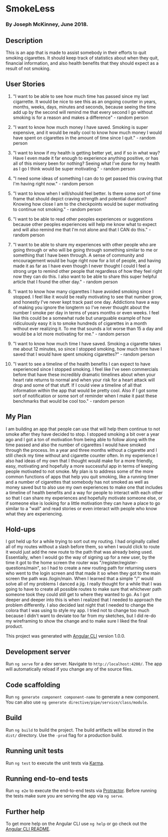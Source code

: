 # SmokeLess

### By Joseph McKinney, June 2018.

## Description
This is an app that is made to assist somebody in their efforts to quit smoking cigarettes.  It should keep track of statistics about when they quit, financial information, and also health benefits that they should expect as a result of not smoking.

## User Stories
1.  "I want to be able to see how much time has passed since my last cigarrette.  It would be nice to see this as an ongoing counter in years, months, weeks, days, minutes and seconds, because seeing the time add up by the second will remind me that every second I go without smoking is for a reason and makes a difference" - random person

2.  "I want to know how much money I have saved.  Smoking is super expensive, and it would be really cool to know how much money I would have spent on cigarettes in the amount of time since I quit." - random person

3. "I want to know if my health is getting better yet, and if so in what way?  Have I even made it far enough to experience anything positive, or has all of this misery been for nothing?  Seeing what I've done for my health as I go I think would be super motivating." - random person

4. "I need some ideas of something I can do to get passed this craving that I'm having right now." - random person

5. "I want to know when I will/should feel better.  Is there some sort of time frame that should depict craving strength and potential duration?  Knowing how close I am to the checkpoints would be super motivating to continue not smoking." - random person  

6.  "I want to be able to read other peoples experiences or suggestions because other peoples experiences will help me know what to expect and will also remind me that I'm not alone and that I CAN do this." - random person

7.  "I want to be able to share my experiences with other people who are going through or who will be going through something similar to me or something that I have been through.  A sense of community and encouragement would be huge right now for a lot of people, and having made it as far as I have even though I never thought I could I feel a strong urge to remind other people that regardless of how they feel right now they can do this.  I also want to be able to share this super helpful article that I found the other day." - random person

8.  "I want to know how many cigarettes I have avoided smoking since I stopped. I feel like it would be really motivating to see that number grow, and honestly I've never kept track past one day.  Addictions have a way of making you ignore the longterm so I've never thought about the number I smoke per day in terms of years months or even weeks. I feel like this could be a somewhat rude but unarguable example of how ridiculously easy it is to smoke hundreds of cigarettes in a month without ever realizing it.  To me that sounds a lot worse than 15 a day and would be a lot more motivating for me." - random person

9.  "I want to know how much time I have saved.  Smoking a cigarette takes me about 12 minutes, so since I stopped smoking, how much time have I saved that I would have spent smoking cigarettes?" - random person

10.  "I want to see a timeline of the health benefits I can expect to have experienced since I stopped smoking.  I feel like I've seen commercials before that have these incredibly dramatic timelines about when your heart rate returns to normal and when your risk for a heart attack will drop and some of that stuff.  If I could view a timeline of all that information within the app that would be pretty cool.  Also if I got some sort of notification or some sort of reminder when I make it past these benchmarks that would be cool too." - random person

## My Plan
I am building an app that people can use that will help them continue to not smoke after they have decided to stop.  I stopped smoking a bit over a year ago and I got a ton of motivation from being able to follow along with the time passed and also the number of cigarettes I would have smoked through the process.  Im a year and three months without a cigarette and I still check my time without and cigarette counter often.  In my experience I also had ideas of my own that I thought would make for a more friendly, easy, motivating and hopefully a more successful app in terms of keeping people motivated to not smoke.  My plan is to address some of the more common functions of apps that help you quit smoking, like a running timer and a number of cigarettes that somebody has not smoked as well as money saved but to also use my own experiences to make one that includes a timeline of health benefits and a way for people to interact with each other so that I can share my experiences and hopefully motivate someone else, or if someone else is looking for a little motivation they can have a place to go similar to a "wall" and read stories or even interact with people who know what they are experiencing.  

## Hold-ups
I got held up for a while trying to sort out my routing.  I had originally called all of my routes without a slash before them, so when I would click to route it would just add the new route to the path that was already being used. Essentially, when I would go the way of signing up for a new user, by the time it got to the home screen the router was "/register/register-questions/main", so I had to create a new routing path for returning users who went to the login screen and that made it so when they got to the main screen the path was /login/main.  When I learned that a simple "/" would solve all of my problems I danced a jig.  I really thought for a while that I was going to have to create all possible routes to make sure that whichever path someone took they could still get to where they wanted to go.  As I got deeper and deeper into this is when I realized that I needed to approach the problem differently.  I also decided last night that I needed to change the colora that I was using to style my app.  I tried not to change too much because I didn't want to deviate too far from my sketches, but I did re-do my wireframing to show the change and to make sure I liked the final product.  

This project was generated with [Angular CLI](https://github.com/angular/angular-cli) version 1.0.0.

## Development server

Run `ng serve` for a dev server. Navigate to `http://localhost:4200/`. The app will automatically reload if you change any of the source files.

## Code scaffolding

Run `ng generate component component-name` to generate a new component. You can also use `ng generate directive/pipe/service/class/module`.

## Build

Run `ng build` to build the project. The build artifacts will be stored in the `dist/` directory. Use the `-prod` flag for a production build.

## Running unit tests

Run `ng test` to execute the unit tests via [Karma](https://karma-runner.github.io).

## Running end-to-end tests

Run `ng e2e` to execute the end-to-end tests via [Protractor](http://www.protractortest.org/).
Before running the tests make sure you are serving the app via `ng serve`.

## Further help

To get more help on the Angular CLI use `ng help` or go check out the [Angular CLI README](https://github.com/angular/angular-cli/blob/master/README.md).
